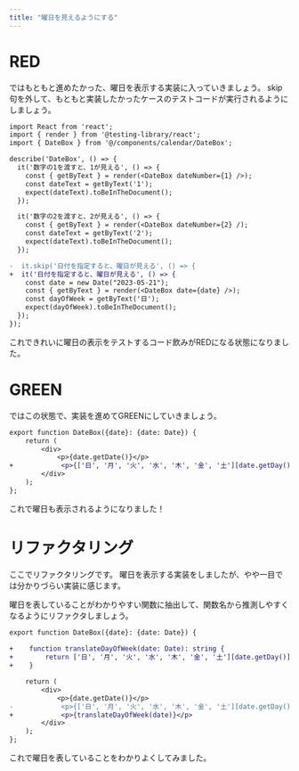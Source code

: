 ```yaml
---
title: "曜日を見えるようにする"
---
```


# RED

ではもともと進めたかった、曜日を表示する実装に入っていきましょう。
skip句を外して、もともと実装したかったケースのテストコードが実行されるようにしましょう。


```diff ts:DateBox.spec.tsx
import React from 'react';
import { render } from '@testing-library/react';
import { DateBox } from '@/components/calendar/DateBox';

describe('DateBox', () => {
  it('数字の1を渡すと、1が見える', () => {
    const { getByText } = render(<DateBox dateNumber={1} />);
    const dateText = getByText('1');
    expect(dateText).toBeInTheDocument();
  });

  it('数字の2を渡すと、2が見える', () => {
    const { getByText } = render(<DateBox dateNumber={2} /);
    const dateText = getByText('2');
    expect(dateText).toBeInTheDocument();
  });

-  it.skip('日付を指定すると、曜日が見える', () => {
+  it('日付を指定すると、曜日が見える', () => {
    const date = new Date("2023-05-21");
    const { getByText } = render(<DateBox date={date} />);
    const dayOfWeek = getByText('日');
    expect(dayOfWeek).toBeInTheDocument();
  });
});
```

これできれいに曜日の表示をテストするコード飲みがREDになる状態になりました。

# GREEN

ではこの状態で、実装を進めてGREENにしていきましょう。

```diff ts:DateBox.tsx
export function DateBox({date}: {date: Date}) {
    return (
        <div>
            <p>{date.getDate()}</p>
+            <p>{['日', '月', '火', '水', '木', '金', '土'][date.getDay()]}</p>
        </div>
    );
};
```

これで曜日も表示されるようになりました！

# リファクタリング

ここでリファクタリングです。
曜日を表示する実装をしましたが、やや一目では分かりづらい実装に感じます。

曜日を表していることがわかりやすい関数に抽出して、関数名から推測しやすくなるようにリファクタしましょう。

```diff ts:DateBox.tsx
export function DateBox({date}: {date: Date}) {
  
+    function translateDayOfWeek(date: Date): string {
+        return ['日', '月', '火', '水', '木', '金', '土'][date.getDay()];
+    }

    return (
        <div>
            <p>{date.getDate()}</p>
-            <p>{['日', '月', '火', '水', '木', '金', '土'][date.getDay()]}</p>
+            <p>{translateDayOfWeek(date)}</p>
        </div>
    );
};
```

これで曜日を表していることをわかりよくしてみました。

